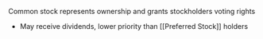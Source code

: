 
Common stock represents ownership and grants stockholders voting rights 
- May receive dividends, lower priority than [[Preferred Stock]] holders 



